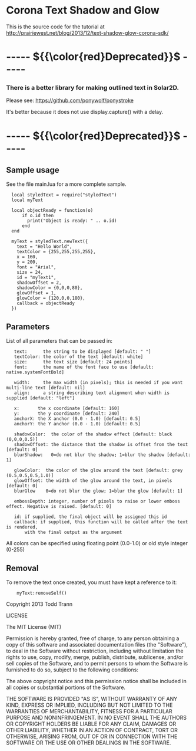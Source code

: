 # Corona Text Shadow and Glow
This is the source code for the tutorial at http://prairiewest.net/blog/2013/12/text-shadow-glow-corona-sdk/


# ----- ${{\color{red}Deprecated}}$ -----
### There is a better library for making outlined text in Solar2D.
Please see: https://github.com/ponywolf/ponystroke</p>
It's better because it does not use display.capture() with a delay.
# ----- ${{\color{red}Deprecated}}$ -----

## Sample usage

See the file main.lua for a more complete sample.

```
  local styledText = require("styledText")
  local myText

  local objectReady = function(o)
      if o.id then
      	print("Object is ready: " .. o.id)
      end
  end

  myText = styledText.newText({
	text = "Hello World", 
	textColor = {255,255,255,255},
	x = 160,
	y = 200, 
	font = "Arial", 
	size = 24,
	id = "myText1",
	shadowOffset = 2,
	shadowColor = {0,0,0,80},
	glowOffset = 1,
	glowColor = {120,0,0,180},
	callback = objectReady
  })
```

## Parameters

List of all parameters that can be passed in:
```
   text:      the string to be displayed [default: " "]
   textColor: the color of the text [default: white]
   size:      the text size [default: 24 points]
   font:      the name of the font face to use [default: native.systemFontBold]

   width:     the max width (in pixels); this is needed if you want multi-line text [default: nil]
   align:     a string describing text alignment when width is supplied [default: "left"]

   x:       the x coordinate [default: 160]
   y:       the y coordinate [default: 240]
   anchorX: the X anchor (0.0 - 1.0) [default: 0.5]
   anchorY: the Y anchor (0.0 - 1.0) [default: 0.5]

   shadowColor:  the color of the shadow effect [default: black (0,0,0,0.5)]
   shadowOffset: the distance that the shadow is offset from the text [default: 0]
   blurShadow:   0=do not blur the shadow; 1=blur the shadow [default: 1]

   glowColor:  the color of the glow around the text [default: grey (0.5,0.5,0.5,1.0)]
   glowOffset: the width of the glow around the text, in pixels [default: 0]
   blurGlow    0=do not blur the glow; 1=blur the glow [default: 1]

   embossDepth: integer, number of pixels to raise or lower emboss effect. Negative is raised. [default: 0]

   id: if supplied, the final object will be assigned this id
   callback: if supplied, this function will be called after the text is rendered, 
       with the final output as the argument
```

All colors can be specified using floating point (0.0-1.0) or old style integer (0-255)

## Removal

To remove the text once created, you must have kept a reference to it:
```
	myText:removeSelf()
```


Copyright 2013 Todd Trann


LICENSE

The MIT License (MIT)

Permission is hereby granted, free of charge, to any person obtaining a copy
of this software and associated documentation files (the "Software"), to deal
in the Software without restriction, including without limitation the rights
to use, copy, modify, merge, publish, distribute, sublicense, and/or sell
copies of the Software, and to permit persons to whom the Software is
furnished to do so, subject to the following conditions:

The above copyright notice and this permission notice shall be included in all
copies or substantial portions of the Software.

THE SOFTWARE IS PROVIDED "AS IS", WITHOUT WARRANTY OF ANY KIND, EXPRESS OR
IMPLIED, INCLUDING BUT NOT LIMITED TO THE WARRANTIES OF MERCHANTABILITY,
FITNESS FOR A PARTICULAR PURPOSE AND NONINFRINGEMENT. IN NO EVENT SHALL THE
AUTHORS OR COPYRIGHT HOLDERS BE LIABLE FOR ANY CLAIM, DAMAGES OR OTHER
LIABILITY, WHETHER IN AN ACTION OF CONTRACT, TORT OR OTHERWISE, ARISING FROM,
OUT OF OR IN CONNECTION WITH THE SOFTWARE OR THE USE OR OTHER DEALINGS IN THE
SOFTWARE.
